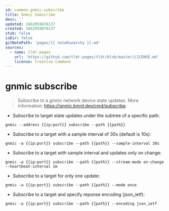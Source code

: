 ```yaml
---
id: common.gnmic-subscribe
title: Gnmic Subscribe
desc: ''
updated: 1662059876137
created: 1662059876137
stub: false
isDir: false
gitNotePath: 'pages/{{ noteHiearchy }}.md'
sources:
  - name: tldr-pages
    url: 'https://github.com/tldr-pages/tldr/blob/master/LICENSE.md'
    license: Creative Commons
---
```

# gnmic subscribe

> Subscribe to a gnmic network device state updates.
> More information: <https://gnmic.kmrd.dev/cmd/subscribe>.

- Subscribe to target state updates under the subtree of a specific path:

`gnmic --address {{ip:port}} subscribe --path {{path}}`

- Subscribe to a target with a sample interval of 30s (default is 10s):

`gnmic -a {{ip:port}} subscribe --path {{path}} --sample-interval 30s`

- Subscribe to a target with sample interval and updates only on change:

`gnmic -a {{ip:port}} subscribe --path {{path}} --stream-mode on-change --heartbeat-interval 1m`

- Subscribe to a target for only one update:

`gnmic -a {{ip:port}} subscribe --path {{path}} --mode once`

- Subscribe to a target and specify reponse encoding (json_ietf):

`gnmic -a {{ip:port}} subscribe --path {{path}} --encoding json_ietf`

